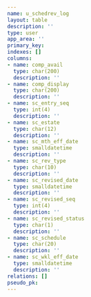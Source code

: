 ```yaml
---
name: u_schedrev_log
layout: table
description: ''
type: user
app_area: ''
primary_key: 
indexes: []
columns:
- name: comp_avail
  type: char(200)
  description: ''
- name: comp_display
  type: char(200)
  description: ''
- name: sc_entry_seq
  type: int(4)
  description: ''
- name: sc_estate
  type: char(12)
  description: ''
- name: sc_mth_eff_date
  type: smalldatetime
  description: ''
- name: sc_rev_type
  type: char(10)
  description: ''
- name: sc_revised_date
  type: smalldatetime
  description: ''
- name: sc_revised_seq
  type: int(4)
  description: ''
- name: sc_revised_status
  type: char(1)
  description: ''
- name: sc_schedule
  type: char(20)
  description: ''
- name: sc_wkl_eff_date
  type: smalldatetime
  description: ''
relations: []
pseudo_pk: 
---
```


